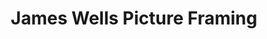 ---
title: "James Wells Picture Framing"
url: /banstead/james-wells-picture-framing/
shop: Rahmen
---